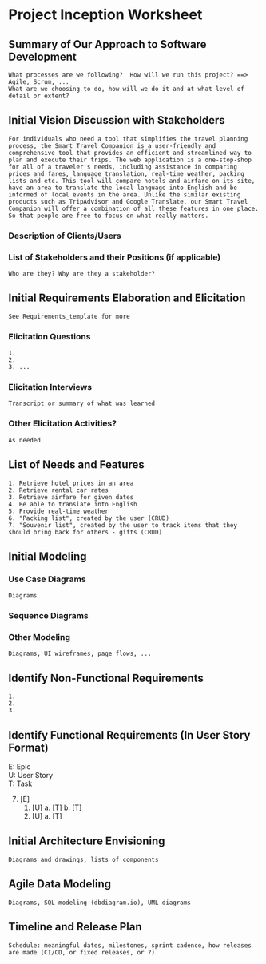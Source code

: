 Project Inception Worksheet
=====================================

## Summary of Our Approach to Software Development
    What processes are we following?  How will we run this project? ==> Agile, Scrum, ...  
    What are we choosing to do, how will we do it and at what level of detail or extent?

## Initial Vision Discussion with Stakeholders
    For individuals who need a tool that simplifies the travel planning process, the Smart Travel Companion is a user-friendly and comprehensive tool that provides an efficient and streamlined way to plan and execute their trips. The web application is a one-stop-shop for all of a traveler's needs, including assistance in comparing prices and fares, language translation, real-time weather, packing lists and etc. This tool will compare hotels and airfare on its site, have an area to translate the local language into English and be informed of local events in the area. Unlike the similar existing products such as TripAdvisor and Google Translate, our Smart Travel Companion will offer a combination of all these features in one place. So that people are free to focus on what really matters.

### Description of Clients/Users

### List of Stakeholders and their Positions (if applicable)
    Who are they? Why are they a stakeholder?

## Initial Requirements Elaboration and Elicitation
    See Requirements_template for more

### Elicitation Questions
    1. 
    2.
    3. ...

### Elicitation Interviews
    Transcript or summary of what was learned

### Other Elicitation Activities?
    As needed

## List of Needs and Features
    1. Retrieve hotel prices in an area
    2. Retrieve rental car rates
    3. Retrieve airfare for given dates
    4. Be able to translate into English
    5. Provide real-time weather
    6. "Packing list", created by the user (CRUD)
    7. "Souvenir list", created by the user to track items that they should bring back for others - gifts (CRUD)

## Initial Modeling

### Use Case Diagrams
    Diagrams

### Sequence Diagrams

### Other Modeling
    Diagrams, UI wireframes, page flows, ...

## Identify Non-Functional Requirements
    1.
    2.
    3.

## Identify Functional Requirements (In User Story Format)

E: Epic  
U: User Story  
T: Task  

7. [E] 
    1. [U]
        a. [T]
        b. [T]
    2. [U]
        a. [T]

## Initial Architecture Envisioning
    Diagrams and drawings, lists of components

## Agile Data Modeling
    Diagrams, SQL modeling (dbdiagram.io), UML diagrams

## Timeline and Release Plan
    Schedule: meaningful dates, milestones, sprint cadence, how releases are made (CI/CD, or fixed releases, or ?)